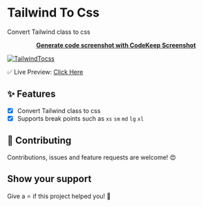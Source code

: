 # Tailwind To Css

Convert Tailwind class to css

<p align="center">
 <b>  <a href="https://codekeep.io/screenshot">Generate code screenshot with CodeKeep Screenshot</a>   </b>
</p>

[![TailwindTocss](https://github.com/devzstudio/tailwind_to_css/blob/master/preview.png?raw=true 'TailwindTocss')]()

✅ Live Preview: <a href="https://blogcover.now.sh/" target="_BLANK">Click Here</a>

## ✨ Features

-   [x] Convert Tailwind class to css
-   [x] Supports break points such as `xs` `sm` `md` `lg` `xl`

## 🤝 Contributing

Contributions, issues and feature requests are welcome! 😍

## Show your support

Give a ⭐️ if this project helped you! 🥰
